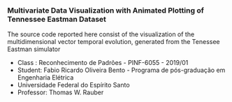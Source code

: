 ### Multivariate Data Visualization with Animated Plotting of Tennessee Eastman Dataset
The source code reported here consist of the visualization of the multidimensional vector temporal evolution, generated from the Tenessee Eastman simulator
- Class : Reconhecimento de Padrões - PINF-6055 - 2019/01
- Student: Fabio Ricardo Oliveira Bento - Programa de pós-graduação em Engenharia Elétrica
- Universidade Federal do Espírito Santo
- Professor: Thomas W. Rauber
